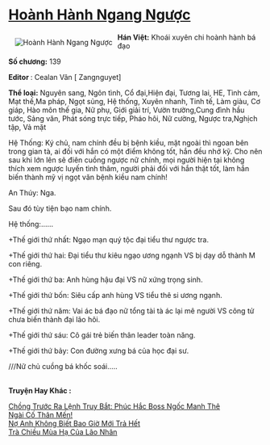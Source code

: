 <a href="https://utruyen.com/hoanh-hanh-ngang-nguoc/22058/" title="Hoành Hành Ngang Ngược"><h1>Hoành Hành Ngang Ngược</h1></a><div style="display:table"><img align="right" style="float: left; padding: 10px;" src="https://utruyen.com/images/story/200x260/hoanh-hanh-ngang-nguoc.jpg" alt="Hoành Hành Ngang Ngược"><b>Hán Việt:</b> Khoái xuyên chi hoành hành bá đạo<p></p><b>Số chương:</b> 139<p></p><b>Editor </b>: Cealan Vân [ Zangnguyet] <p></p><b>Thể loại:</b> Nguyên sang, Ngôn tình, Cổ đại,Hiện đại, Tương lai, HE, Tình cảm, Mạt thế,Ma pháp, Ngọt sủng, Hệ thống, Xuyên nhanh, Tinh tế, Làm giàu, Cơ giáp, Hào môn thế gia, Nữ phụ, Giới giải trí, Vườn trường,Cung đình hầu tước, Sảng văn, Phát sóng trực tiếp, Pháo hôi, Nữ cường, Ngược tra,Nghịch tập, Vả mặt<p></p>Hệ Thống: Ký chủ, nam chính đều bị bệnh kiều, mặt ngoài thì ngoan bên trong gian tà, ai đối với hắn có một điểm không tốt, hắn đều nhớ kỹ. Cho nên sau khi lớn lên sẽ điên cuồng ngược nữ chính, mọi người hiện tại không thích xem ngược luyến tình thâm, người phải đối với hắn thật tốt, làm hắn biến thành mỹ vị ngọt văn bệnh kiều nam chính!<p></p>An Thúy: Nga.<p></p>Sau đó tùy tiện bạo nam chính. <p></p>Hệ thống:......<p></p>+Thế giới thứ nhất: Ngạo mạn quý tộc đại tiểu thư ngược tra.<p></p>+Thế giới thứ hai: Đại tiểu thư kiêu ngạo ương ngạnh VS bị dạy dỗ thành M con riêng. <p></p>+Thế giới thứ ba: Anh hùng hậu đại VS nữ xứng trọng sinh.<p></p>+Thế giới thứ bốn: Siêu cấp anh hùng VS tiểu thê si ương ngạnh.<p></p>+Thế giới thứ năm: Vai ác bá đạo nữ tổng tài tà ác lại mê người VS công tử chưa biến thành đại lão hôi.<p></p>+Thế giới thứ sáu: Cô gái trẻ biến thân leader toàn năng.<p></p>+Thế giới thứ bảy: Con đường xưng bá của học đại sư. <p></p>///Nữ chủ cuồng bá khốc soái.....</div><p><br><b>Truyện Hay Khác :</b></p><a href="https://utruyen.com/chong-truoc-ra-lenh-truy-bat-phuc-hac-boss-ngoc-manh-the/22320/" alt="Chồng Trước Ra Lệnh Truy Bắt: Phúc Hắc Boss Ngốc Manh Thê">Chồng Trước Ra Lệnh Truy Bắt: Phúc Hắc Boss Ngốc Manh Thê</a><br/><a href="https://github.com/mlquan/truyenhay/tree/master/truyenhay/23542/" alt="Ngài Cố Thân Mến!">Ngài Cố Thân Mến!</a><br/><a href="https://medium.com/@hoangminhquan1681984/n%C6%A1%CC%A3-anh-kh%C3%B4ng-bi%C3%AA%CC%81t-bao-gi%C6%A1%CC%80-m%C6%A1%CC%81i-tra%CC%89-h%C3%AA%CC%81t-daedab4f9430" alt="Nợ Anh Không Biết Bao Giờ Mới Trả Hết">Nợ Anh Không Biết Bao Giờ Mới Trả Hết</a><br/><a href="https://github.com/quanluxury/dammy/tree/master/truyenhay/21487/" alt="Trà Chiều Mùa Hạ Của Lão Nhân">Trà Chiều Mùa Hạ Của Lão Nhân</a><br/>